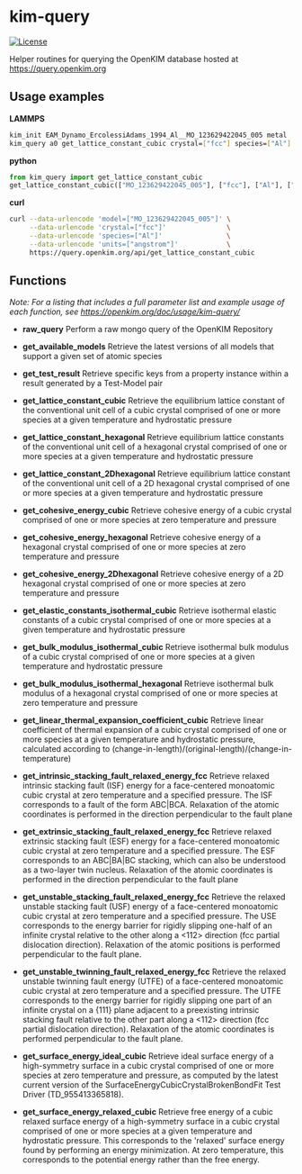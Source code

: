 # kim-query
[![License](https://img.shields.io/badge/license-CDDL--1.0-blue)](LICENSE.CDDL)

Helper routines for querying the OpenKIM database hosted at https://query.openkim.org


## Usage examples

**LAMMPS**

  ```bash
  kim_init EAM_Dynamo_ErcolessiAdams_1994_Al__MO_123629422045_005 metal
  kim_query a0 get_lattice_constant_cubic crystal=["fcc"] species=["Al"] units=["angstrom"]
  ```

**python**

  ```python
  from kim_query import get_lattice_constant_cubic
  get_lattice_constant_cubic(["MO_123629422045_005"], ["fcc"], ["Al"], ["angstrom"])
  ```

**curl**

  ```bash
  curl --data-urlencode 'model=["MO_123629422045_005"]' \
       --data-urlencode 'crystal=["fcc"]'               \
       --data-urlencode 'species=["Al"]'                \
       --data-urlencode 'units=["angstrom"]'            \
       https://query.openkim.org/api/get_lattice_constant_cubic
  ```

## Functions

*Note: For a listing that includes a full parameter list and example usage of
 each function, see
 https://openkim.org/doc/usage/kim-query/*

- **raw\_query** Perform a raw mongo query of the OpenKIM Repository
- **get\_available\_models** Retrieve the latest versions of all models that
  support a given set of atomic species

- **get\_test\_result** Retrieve specific keys from a property instance within
  a result generated by a Test-Model pair

- **get\_lattice\_constant\_cubic** Retrieve the equilibrium lattice constant of
  the conventional unit cell of a cubic crystal comprised of one or more
  species at a given temperature and hydrostatic pressure

- **get\_lattice\_constant\_hexagonal** Retrieve equilibrium lattice constants of
  the conventional unit cell of a hexagonal crystal comprised of one or more
  species at a given temperature and hydrostatic pressure

- **get\_lattice\_constant\_2Dhexagonal** Retrieve equilibrium lattice constant of
  the conventional unit cell of a 2D hexagonal crystal comprised of one or more
  species at a given temperature and hydrostatic pressure

- **get\_cohesive\_energy\_cubic** Retrieve cohesive energy of a cubic crystal
  comprised of one or more species at zero temperature and pressure

- **get\_cohesive\_energy\_hexagonal** Retrieve cohesive energy of a hexagonal
  crystal comprised of one or more species at zero temperature and pressure

- **get\_cohesive\_energy\_2Dhexagonal** Retrieve cohesive energy of a 2D
  hexagonal crystal comprised of one or more species at zero temperature and
  pressure

- **get\_elastic\_constants\_isothermal\_cubic** Retrieve isothermal elastic
  constants of a cubic crystal comprised of one or more species at a given
  temperature and hydrostatic pressure

- **get\_bulk\_modulus\_isothermal\_cubic** Retrieve isothermal bulk modulus of a
  cubic crystal comprised of one or more species at a given temperature and
  hydrostatic pressure

- **get\_bulk\_modulus\_isothermal\_hexagonal** Retrieve isothermal bulk modulus of
  a hexagonal crystal comprised of one or more species at zero temperature and
  pressure

- **get\_linear\_thermal\_expansion\_coefficient\_cubic** Retrieve linear
  coefficient of thermal expansion of a cubic crystal comprised of one or more
  species at a given temperature and hydrostatic pressure, calculated according
  to (change-in-length)/(original-length)/(change-in-temperature)

- **get\_intrinsic\_stacking\_fault\_relaxed\_energy\_fcc** Retrieve relaxed
  intrinsic stacking fault (ISF) energy for a face-centered monoatomic cubic
  crystal at zero temperature and a specified pressure.  The ISF corresponds to
  a fault of the form ABC|BCA.  Relaxation of the atomic coordinates is
  performed in the direction perpendicular to the fault plane

- **get\_extrinsic\_stacking\_fault\_relaxed\_energy\_fcc** Retrieve relaxed
  extrinsic stacking fault (ESF) energy for a face-centered monoatomic cubic
  crystal at zero temperature and a specified pressure.  The ESF corresponds to
  an ABC|BA|BC stacking, which can also be understood as a two-layer twin
  nucleus.  Relaxation of the atomic coordinates is performed in the direction
  perpendicular to the fault plane

- **get\_unstable\_stacking\_fault\_relaxed\_energy\_fcc** Retrieve the relaxed
  unstable stacking fault (USF) energy of a face-centered monoatomic cubic
  crystal at zero temperature and a specified pressure.  The USE corresponds to
  the energy barrier for rigidly slipping one-half of an infinite crystal
  relative to the other along a <112> direction (fcc partial dislocation
  direction).  Relaxation of the atomic positions is performed perpendicular to
  the fault plane.

- **get\_unstable\_twinning\_fault\_relaxed\_energy\_fcc** Retrieve the relaxed
  unstable twinning fault energy (UTFE) of a face-centered monoatomic cubic
  crystal at zero temperature and a specified pressure.  The UTFE corresponds
  to the energy barrier for rigidly slipping one part of an infinite crystal on
  a {111} plane adjacent to a preexisting intrinsic stacking fault relative to
  the other part along a <112> direction (fcc partial dislocation direction).
  Relaxation of the atomic coordinates is performed perpendicular to the fault
  plane.

- **get\_surface\_energy\_ideal\_cubic** Retrieve ideal surface energy of a
  high-symmetry surface in a cubic crystal comprised of one or more species at
  zero temperature and pressure, as computed by the latest current version of
  the SurfaceEnergyCubicCrystalBrokenBondFit Test Driver (TD\_955413365818).

- **get\_surface\_energy\_relaxed\_cubic** Retrieve free energy of a cubic relaxed
  surface energy of a high-symmetry surface in a cubic crystal comprised of one
  or more species at a given temperature and hydrostatic pressure.  This
  corresponds to the 'relaxed' surface energy found by performing an energy
  minimization.  At zero temperature, this corresponds to the potential energy
  rather than the free energy.
